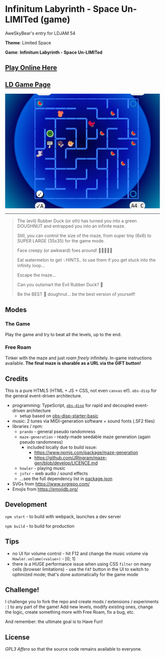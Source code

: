 # Infinitum Labyrinth - Space Un-LIMITed (game)

AweSkyBear's entry for LDJAM 54

**Theme**: Limited Space

**Game**: **Infinitum Labyrinth - Space Un-LIMITed**

## [Play Online Here](https://ld54-aweskybear-infinitum-labyrinth.netlify.app)

## [LD Game Page](https://ldjam.com/events/ludum-dare/54/$371504)

![Alt text](screenshots/NEW1.jpg)

---

<blockquote>
 The (evil) Rubber Duck (or sth) has turned you into a green DOUGHNUT and entrapped you into an infinite maze.

 Still, you can control the size of the maze, from super tiny (6x6) to SUPER LARGE (35x35) for the game mode.

 Face creepy (or awkward) foes around! 🏀🐡🦞👻📛

 Eat watermelon to get 💡HINTS.. to use them if you get stuck into the infinity loop...

 Escape the maze...

 Can you outsmart the Evil Rubber Duck? 🦆

 Be the BEST 🍩 doughnut... be the best version of yourself!
</blockquote>

## Modes

### The Game

Play the game and try to beat all the levels, up to the end.

### Free Roam

Tinker with the maze and just *roam freely* infinitely. In-game instructions available. **The final maze is sharable as a URL via the GIFT button!**

## Credits

This is a pure HTML5 (HTML + JS + CSS, not even `canvas` el!). `obs-disp` for the general event-driven architecture.

- programming: TypeScript, [`obs-disp`](https://aweskybear.github.io/obs-disp/) for rapid and decoupled event-driven architecture
  - setup based on [obs-disp-starter-basic](https://github.com/AweSkyBear/obs-disp-starter-basic)
- music: 2 tunes via MIDI-generation software + sound fonts (.SF2 files)
- libraries / npm:
  - `prando` - general pseudo randomness
  - `maze-generation` - ready-made seedable maze generation (again pseudo randomness)
    - included locally due to build issue:
      - https://www.npmjs.com/package/maze-generation
      - https://github.com/JRIngram/maze-gen/blob/develop/LICENCE.md
  - `howler` - playing music
  - `jsfxr` - web audio / sound effects
  - ...see the full dependency list in [package.json](./package.json)
- SVGs from https://www.svgrepo.com/
- Emojis from https://emojidb.org/

## Development

`npm start` - to build with webpack, launches a dev server

`npm build` - to build for production

## Tips

- no UI for volume control - hit F12 and change the music volume via `Howler.volume(<value>)` - [0; 1]
- there is a HUGE performance issue when using CSS `filter` on many cells (browser limitations) - use the `FAT` button in the UI to switch to optimized mode; that's done automatically for the game mode

## Challenge!

I challenge you to fork the repo and create mods / extensions / experiments : ) to any part of the game! Add new levels, modify existing ones, change the logic, create something more with Free Roam, fix a bug, etc.

And remember: the ultimate goal is to Have Fun!

## License

*GPL3 Affero* so that the source code remains available to everyone.
